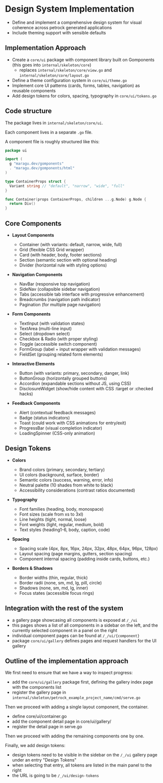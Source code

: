 # Design System Implementation

- Define and implement a comprehensive design system for visual coherence across petrock generated applications
- Include theming support with sensible defaults

## Implementation Approach

- Create a `core/ui` package with component library built on Gomponents (this goes into `internal/skeleton/core`)
  - replaces `internal/skeleton/core/view.go` and `internal/skeleton/core/layout.go`
- Define a theme configuration system in `core/ui/theme.go`
- Implement core UI patterns (cards, forms, tables, navigation) as reusable components
- Add design tokens for colors, spacing, typography in `core/ui/tokens.go`

## Code structure

The package lives in `internal/skeleton/core/ui`.

Each component lives in a separate `.go` file.

A component file is roughly structured like this:

```go
package ui

import (
  g "maragu.dev/gomponents"
  . "maragu.dev/gomponents/html"
)

type ContainerProps struct {
  Variant string // "default", "narrow", "wide", "full"
}

func Container(props ContainerProps, children ...g.Node) g.Node {
  return Div()
}
```

## Core Components

- **Layout Components**

  - Container (with variants: default, narrow, wide, full)
  - Grid (flexible CSS Grid wrapper)
  - Card (with header, body, footer sections)
  - Section (semantic section with optional heading)
  - Divider (horizontal rule with styling options)

- **Navigation Components**

  - NavBar (responsive top navigation)
  - SideNav (collapsible sidebar navigation)
  - Tabs (accessible tab interface with progressive enhancement)
  - Breadcrumbs (navigation path indicator)
  - Pagination (for multiple page navigation)

- **Form Components**

  - TextInput (with validation states)
  - TextArea (multi-line input)
  - Select (dropdown select)
  - Checkbox & Radio (with proper styling)
  - Toggle (accessible switch component)
  - FormGroup (label + input wrapper with validation messages)
  - FieldSet (grouping related form elements)

- **Interactive Elements**

  - Button (with variants: primary, secondary, danger, link)
  - ButtonGroup (horizontally grouped buttons)
  - Accordion (expandable sections without JS, using CSS)
  - DisclosureWidget (show/hide content with CSS :target or :checked hacks)

- **Feedback Components**
  - Alert (contextual feedback messages)
  - Badge (status indicators)
  - Toast (could work with CSS animations for entry/exit)
  - ProgressBar (visual completion indicator)
  - LoadingSpinner (CSS-only animation)

## Design Tokens

- **Colors**

  - Brand colors (primary, secondary, tertiary)
  - UI colors (background, surface, border)
  - Semantic colors (success, warning, error, info)
  - Neutral palette (10 shades from white to black)
  - Accessibility considerations (contrast ratios documented)

- **Typography**

  - Font families (heading, body, monospace)
  - Font sizes (scale from xs to 3xl)
  - Line heights (tight, normal, loose)
  - Font weights (light, regular, medium, bold)
  - Text styles (heading1-6, body, caption, code)

- **Spacing**

  - Spacing scale (4px, 8px, 16px, 24px, 32px, 48px, 64px, 96px, 128px)
  - Layout spacing (page margins, gutters, section spacing)
  - Component internal spacing (padding inside cards, buttons, etc.)

- **Borders & Shadows**
  - Border widths (thin, regular, thick)
  - Border radii (none, sm, md, lg, pill, circle)
  - Shadows (none, sm, md, lg, inner)
  - Focus states (accessible focus rings)

## Integration with the rest of the system

- a gallery page showcasing all components is exposed at `/_/ui`
- this pages shows a list of all components in a sidebar on the left, and the currently selected component in a panel on the right
- individual component pages can be found at `/_/ui/{component}`
- package `core/ui/gallery` defines pages and request handlers for the UI gallery

## Outline of the implementation approach

We first need to ensure that we have a way to inspect progress:

- add the `core/ui/gallery` package first, defining the gallery index page with the components list
- register the gallery page in `internal/skeleton/petrock_example_project_name/cmd/serve.go`

Then we proceed with adding a single layout component, the container.

- define core/ui/container.go
- add the component detail page in core/ui/gallery/
- register the detail page in serve.go

Then we proceed with adding the remaining components one by one.

Finally, we add design tokens:

- design tokens need to be visible in the sidebar on the `/_/ui` gallery page under an entry "Design Tokens"
- when selecting that entry, all tokens are listed in the main panel to the right
- the URL is going to be `/_/ui/design-tokens`
